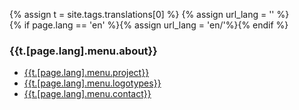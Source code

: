{% assign t = site.tags.translations[0] %}
{% assign url_lang = '' %}        
{% if page.lang == 'en' %}{% assign url_lang = 'en/'%}{% endif %}
<div class="well">
	<h3>{{t.[page.lang].menu.about}}</h3>
	<ul>
		<li><a href="/{{url_lang}}om/projektet">{{t.[page.lang].menu.project}}</a></li>
		<li><a href="/{{url_lang}}om/logotyper">{{t.[page.lang].menu.logotypes}}</a></li>
		<li><a href="/{{url_lang}}om/kontakta">{{t.[page.lang].menu.contact}}</a></li>
	</ul>
</div>